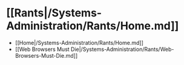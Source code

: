 # [[Rants|/Systems-Administration/Rants/Home.md]]
 * [[Home|/Systems-Administration/Rants/Home.md]]
 * [[Web Browsers Must Die|/Systems-Administration/Rants/Web-Browsers-Must-Die.md]]
